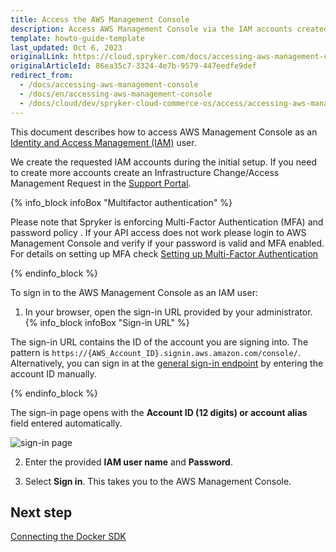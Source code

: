 ```yaml
---
title: Access the AWS Management Console
description: Access AWS Management Console via the IAM accounts created during the initial setup.
template: howto-guide-template
last_updated: Oct 6, 2023
originalLink: https://cloud.spryker.com/docs/accessing-aws-management-console
originalArticleId: 86ea35c7-3324-4e7b-9579-447eedfe9def
redirect_from:
  - /docs/accessing-aws-management-console
  - /docs/en/accessing-aws-management-console
  - /docs/cloud/dev/spryker-cloud-commerce-os/access/accessing-aws-management-console.html
---
```


This document describes how to access AWS Management Console as an [Identity and Access Management (IAM)](https://docs.aws.amazon.com/IAM/latest/UserGuide/introduction.html) user.

We create the requested IAM accounts during the initial setup. If you need to create more accounts create an Infrastructure Change/Access Management Request in the [Support Portal](https://support.spryker.com).

{% info_block infoBox "Multifactor authentication" %}

Please note that Spryker is enforcing Multi-Factor Authentication (MFA) and password policy . If your API access does not work please login to AWS Management Console and verify if your password is valid and MFA enabled.
For details on setting up MFA check [Setting up Multi-Factor Authentication](/docs/ca/dev/security/set-up-multi-factor-authentication.html)

{% endinfo_block %}

To sign in to the AWS Management Console as an IAM user:

1. In your browser, open the sign-in URL provided by your administrator.
{% info_block infoBox "Sign-in URL" %}

The sign-in URL contains the ID of the account you are signing into. The pattern is `https://{AWS_Account_ID}.signin.aws.amazon.com/console/`. Alternatively, you can sign in at the [general sign-in endpoint](https://console.aws.amazon.com/) by entering the account ID manually.

{% endinfo_block %}

The sign-in page opens with the **Account ID (12 digits) or account alias** field entered automatically.

![sign-in page](https://spryker.s3.eu-central-1.amazonaws.com/cloud-docs/Spryker+Cloud/Access/Accessing+AWS+Management+Console/sign-in-page.png)

2. Enter the provided **IAM user name** and **Password**.

3. Select **Sign in**.
This takes you to the AWS Management Console.

## Next step
[Connecting the Docker SDK](/docs/ca/dev/connecting-the-docker-sdk.html)  

